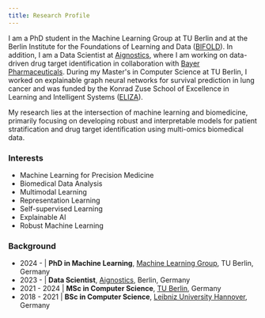 ```yaml
---
title: Research Profile
---
```


I am a PhD student in the Machine Learning Group at TU Berlin and at the Berlin Institute for the Foundations of Learning and Data ([BIFOLD](https://www.bifold.berlin/)). In addition, I am a Data Scientist at [Aignostics](https://aignostics.com/), where I am working on data-driven drug target identification in collaboration with [Bayer Pharmaceuticals](https://www.aignostics.com/press/news/bayer-and-aignostics-to-collaborate-on-next-generation-precision-oncology). During my Master's in Computer Science at TU Berlin, I worked on explainable graph neural networks for survival prediction in lung cancer and was funded by the Konrad Zuse School of Excellence in Learning and Intelligent Systems ([ELIZA](https://www.tu-darmstadt.de/forschen/forschungsfelder/information_intelligence_ii/eliza/eliza.en.jsp)).

My research lies at the intersection of machine learning and biomedicine, primarily focusing on developing robust and interpretable models for patient stratification and drug target identification using multi-omics biomedical data.

### Interests

* Machine Learning for Precision Medicine
* Biomedical Data Analysis
* Multimodal Learning
* Representation Learning
* Self-supervised Learning
* Explainable AI
* Robust Machine Learning

### Background

* 2024 - | **PhD in Machine Learning**, [Machine Learning Group](https://web.ml.tu-berlin.de/), TU Berlin, Germany
* 2023 - | **Data Scientist**, [Aignostics](https://aignostics.com/), Berlin, Germany
* 2021 - 2024 | **MSc in Computer Science**, [TU Berlin](https://tu.berlin/), Germany
* 2018 - 2021 | **BSc in Computer Science**, [Leibniz University Hannover](https://uni-hannover.de/), Germany